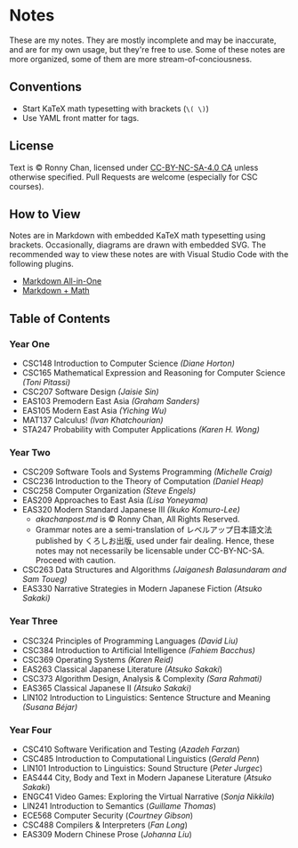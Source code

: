 # Notes

These are my notes. They are mostly incomplete and may be inaccurate, and are for my own usage, but they're free to use. Some of these notes are more organized, some of them are more stream-of-conciousness.

## Conventions

- Start KaTeX math typesetting with brackets (`\( \)`)
- Use YAML front matter for tags.

## License
Text is &copy; Ronny Chan, licensed under [CC-BY-NC-SA-4.0 CA](https://creativecommons.org/licenses/by-nc-sa/4.0/) unless otherwise specified. Pull Requests are welcome (especially for CSC courses).

## How to View

Notes are in Markdown with embedded KaTeX math typesetting using brackets. Occasionally, diagrams are drawn with embedded SVG. The recommended way to view these notes are with Visual Studio Code with the following plugins.

* [Markdown All-in-One](https://marketplace.visualstudio.com/items?itemName=yzhang.markdown-all-in-one) 
* [Markdown + Math](https://marketplace.visualstudio.com/items?itemName=goessner.mdmath)

## Table of Contents

### Year One 

* CSC148 Introduction to Computer Science *(Diane Horton)*
* CSC165 Mathematical Expression and Reasoning for Computer Science *(Toni Pitassi)*
* CSC207 Software Design *(Jaisie Sin)*
* EAS103 Premodern East Asia *(Graham Sanders)*
* EAS105 Modern East Asia *(Yiching Wu)*
* MAT137 Calculus! *(Ivan Khatchourian)*
* STA247 Probability with Computer Applications *(Karen H. Wong)*

### Year Two
* CSC209 Software Tools and Systems Programming *(Michelle Craig)*
* CSC236 Introduction to the Theory of Computation *(Daniel Heap)*
* CSC258 Computer Organization *(Steve Engels)*
* EAS209 Approaches to East Asia *(Lisa Yoneyama)*
* EAS320 Modern Standard Japanese III *(Ikuko Komuro-Lee)*
  * *akachanpost.md* is &copy; Ronny Chan, All Rights Reserved.
  * Grammar notes are a semi-translation of レベルアップ日本語文法 published by くろしお出版, used under fair dealing. Hence, these notes may not necessarily be licensable under CC-BY-NC-SA. Proceed with caution. 
* CSC263 Data Structures and Algorithms *(Jaiganesh Balasundaram and Sam Toueg)*
* EAS330 Narrative Strategies in Modern Japanese Fiction *(Atsuko Sakaki)*

### Year Three
* CSC324 Principles of Programming Languages *(David Liu)*
* CSC384 Introduction to Artificial Intelligence *(Fahiem Bacchus)*
* CSC369 Operating Systems *(Karen Reid)*
* EAS263 Classical Japanese Literature *(Atsuko Sakaki*)
* CSC373 Algorithm Design, Analysis & Complexity *(Sara Rahmati)*
* EAS365 Classical Japanese II *(Atsuko Sakaki)*
* LIN102 Introduction to Linguistics: Sentence Structure and Meaning *(Susana Béjar)*

### Year Four
* CSC410 Software Verification and Testing (*Azadeh Farzan*)
* CSC485 Introduction to Computational Linguistics (*Gerald Penn*)
* LIN101 Introduction to Linguistics: Sound Structure (*Peter Jurgec*)
* EAS444 City, Body and Text in Modern Japanese Literature (*Atsuko Sakaki*)
* ENGC41 Video Games: Exploring the Virtual Narrative (*Sonja Nikkila*)
* LIN241 Introduction to Semantics (*Guillame Thomas*)
* ECE568 Computer Security (*Courtney Gibson*)
* CSC488 Compilers & Interpreters (*Fan Long*)
* EAS309 Modern Chinese Prose (*Johanna Liu*)
